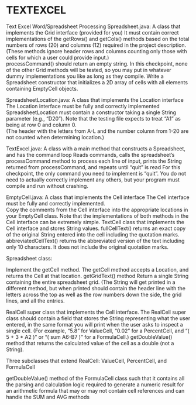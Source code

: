 # TEXTEXCEL
Text Excel Word/Spreadsheet Processing
Spreadsheet.java: A class that implements the Grid interface (provided for you)
It must contain correct implementations of the getRows() and getCols() methods based on the total numbers of rows (20) and columns (12) required in the project description.  (These methods ignore header rows and columns counting only those with cells for which a user could provide input.)  
processCommand() should return an empty string.
In this checkpoint, none of the other Grid methods will be tested, so you may put in whatever dummy implementations you like as long as they compile.
Write a Spreadsheet constructor that initializes a 2D array of cells with all elements containing EmptyCell objects.

SpreadsheetLocation.java: A class that implements the Location interface
The Location interface must be fully and correctly implemented
SpreadsheetLocation must contain a constructor taking a single String parameter 
(e.g., “D20”).
Note that the testing file expects to treat “A1” as being at row 0 and column 0.  
(The header with the letters from A-L and the number column from 1-20 are not counted when determining location.)


TextExcel.java: A class with a main method that constructs a Spreadsheet, and has the command loop 
Reads commands, calls the spreadsheet’s processCommand method to process each line of input, prints the String returned from processCommand, and repeats until “quit” is read
For this checkpoint, the only command you need to implement is “quit”.  You do not need to actually correctly implement any others, but your program must compile and run without crashing. 

EmptyCell.java: A class that implements the Cell interface 
The Cell interface must be fully and correctly implemented.  
Copy the comments from the Cell interface into the appropriate locations in your EmptyCell class.
Note that the implementations of both methods in the Cell interface can be extremely simple.
TextCell class that implements the Cell interface and stores String values.
fullCellText() returns an exact copy of the original String entered into the cell including the quotation marks. 
abbreviatedCellText() returns the abbreviated version of the text including only 10 characters.  It does not include the original quotation marks. 

Spreadsheet class:


Implement the getCell method. 
The getCell method accepts a Location, and returns the Cell at that location. 
getGridText() method
Return a single String containing the entire spreadsheet grid.  (The String will get printed in a different method, but when printed should contain the header line with the letters across the top as well as the row numbers down the side, the grid lines, and all the entries. 

RealCell super class that implements the Cell interface. 
The RealCell super class should contain a field that stores the String representing what the user entered, in the same format you will print when the user asks to inspect a single cell. (For example, “5.8” for ValueCell, “0.02” for a PercentCell, and “( 5 + 3 * A2 )” or “( sum A6-B7 )” for a FormulaCell.) 
getDoubleValue() method that returns the calculated value of the cell as a double (not a String).

Three subclasses that extend RealCell: ValueCell, PercentCell, and FormulaCell

getDoubleValue() method of the FormulaCell class such that it contains all the parsing and calculation logic required to generate a numeric result for an arithmetic formula that may or may not contain cell references and can handle the SUM and AVG methods
